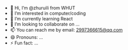 - 👋 Hi, I’m @zhuruili from WHUT
- 👀 I’m interested in computer/coding
- 🌱 I’m currently learning React
- 💞️ I’m looking to collaborate on ...
- 📫 You can reach me by email: 2997366615@qq.com
- 😄 Pronouns: ...
- ⚡ Fun fact: ...

<!---
zhuruili/zhuruili is a ✨ special ✨ repository because its `README.md` (this file) appears on your GitHub profile.
You can click the Preview link to take a look at your changes.
--->
